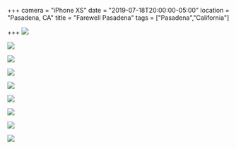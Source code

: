 +++
camera = "iPhone XS"
date = "2019-07-18T20:00:00-05:00"
location = "Pasadena, CA"
title = "Farewell Pasadena"
tags = ["Pasadena","California"]

+++
![](https://res.cloudinary.com/tobyblog/image/upload/v1563498929/img/9BB85DBB-962B-418A-A3F9-6956D7B716E5.jpg)
<!--more-->

![](https://res.cloudinary.com/tobyblog/image/upload/v1563498963/img/3265F85C-7D15-4A9D-AE96-0A57469F0F78.jpg)

![](https://res.cloudinary.com/tobyblog/image/upload/v1563498993/img/BB2C993C-F66F-4575-9619-CAD0C291C6E7.jpg)

![](https://res.cloudinary.com/tobyblog/image/upload/v1563499015/img/8067BF8E-A921-4D8F-A06E-AC5C438C6604.jpg)

![](https://res.cloudinary.com/tobyblog/image/upload/v1563499033/img/0B20217A-B778-4FD8-BAA9-15AC77B74524.jpg)

![](https://res.cloudinary.com/tobyblog/image/upload/v1563499057/img/FA802C24-AA17-4975-8792-66F786293C80.jpg)

![](https://res.cloudinary.com/tobyblog/image/upload/v1563499079/img/62377C3D-57D7-4F49-8CE1-D2A66195754B.jpg)

![](https://res.cloudinary.com/tobyblog/image/upload/v1563499127/img/32E95F66-7AE3-4305-B19C-20DD4BD03363.jpg)

![](https://res.cloudinary.com/tobyblog/image/upload/v1563499146/img/1009A4A5-572E-4F59-8916-234375671C69.jpg)